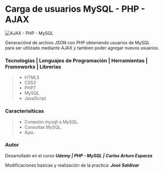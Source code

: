 # **Carga de usuarios MySQL - PHP - AJAX**

![AJAX - PHP - MySQL](https://res.cloudinary.com/dlbfrbl8h/image/upload/v1602022077/ajax-request-api-rest_dryw7r.png "AJAX - PHP - MySQL")

Generaciónd de archivo JSON con PHP obteniendo usuarios de MySQL para ser utilizado mediante AJAX y tambien poder agregar nuevos usuarios.

### **Tecnologías | Lenguajes de Programación | Herramientas | Frameworks | Librerias**

> -   HTML5
> -   CSS3
> -   PHP7
> -   MySQL
> -   JavaScript

### **Caracterisiticas**

> -   Conexión mysqli a MySQL.
> -   Consultas MySQL.
> -   Ajax.

### Autor

Desarrollado en el curso _**Udemy | PHP - MySQL | Carlos Arturo Esparza**_

Modificaciones basicas y realización de la practica: _**José Saldivar**_

